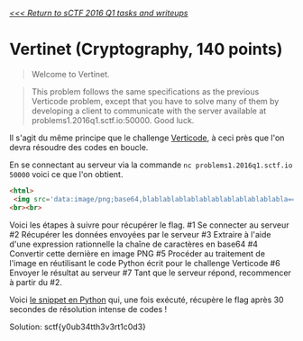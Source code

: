 _[<<< Return to sCTF 2016 Q1 tasks and writeups](/2016-sctf-q1)_
# Vertinet (Cryptography, 140 points)

>Welcome to Vertinet.

>This problem follows the same specifications as the previous Verticode problem, except that you have to solve
many of them by developing a client to communicate with the server available at problems1.2016q1.sctf.io:50000. Good luck.

Il s'agit du même principe que le challenge [Verticode](/2016-sctf-q1/verticode-90),
à ceci près que l'on devra résoudre des codes en boucle.

En se connectant au serveur via la commande `nc problems1.2016q1.sctf.io 50000` voici ce que l'on obtient.

```html
<html>
 <img src='data:image/png;base64,blablablablablablablablablablablabla=='></img>
<br><br>
```

Voici les étapes à suivre pour récupérer le flag. #1 Se connecter au serveur #2 Récupérer les données envoyées par le serveur #3 Extraire à l'aide d'une expression rationnelle la chaîne de caractères en base64 #4 Convertir cette dernière en image PNG #5 Procéder au traitement de l'image en réutilisant le code Python écrit pour le challenge Verticode #6 Envoyer le résultat au serveur #7 Tant que le serveur répond, recommencer à partir du #2. 

Voici [le snippet en Python](vertinet.py) qui, une fois exécuté, récupère le flag après 30 secondes de résolution intense de codes !

Solution: sctf{y0ub34tth3v3rt1c0d3}

